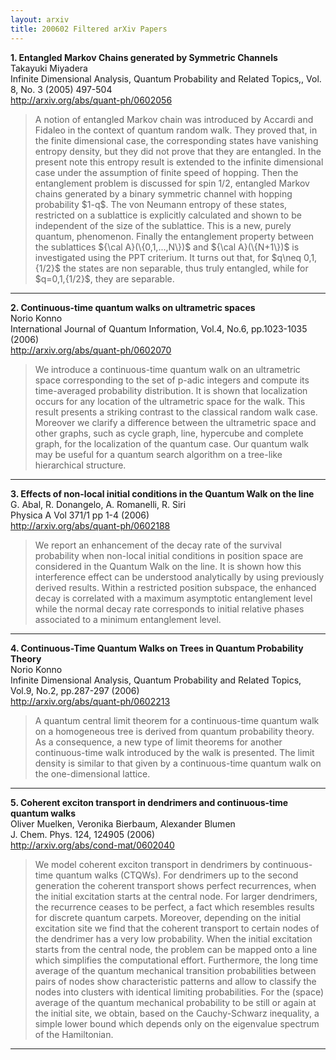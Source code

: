 ```yaml
---
layout: arxiv
title: 200602 Filtered arXiv Papers
---
```


**1.    Entangled Markov Chains generated by Symmetric Channels**  
Takayuki Miyadera  
Infinite Dimensional Analysis, Quantum Probability and Related Topics,, Vol. 8, No. 3 (2005) 497-504  
http://arxiv.org/abs/quant-ph/0602056  
<blockquote>
<p>
A notion of entangled Markov chain was introduced by Accardi and Fidaleo in the context of quantum random walk. They proved that, in the finite dimensional case, the corresponding states have vanishing entropy density, but they did not prove that they are entangled. In the present note this entropy result is extended to the infinite dimensional case under the assumption of finite speed of hopping. Then the entanglement problem is discussed for spin 1/2, entangled Markov chains generated by a binary symmetric channel with hopping probability $1-q$. The von Neumann entropy of these states, restricted on a sublattice is explicitly calculated and shown to be independent of the size of the sublattice. This is a new, purely quantum, phenomenon. Finally the entanglement property between the sublattices ${\cal A}(\{0,1,...,N\})$ and ${\cal A}(\{N+1\})$ is investigated using the PPT criterium. It turns out that, for $q\neq 0,1,{1/2}$ the states are non separable, thus truly entangled, while for $q=0,1,{1/2}$, they are separable.
</p>
</blockquote>

------

**2.    Continuous-time quantum walks on ultrametric spaces**  
Norio Konno  
International Journal of Quantum Information, Vol.4, No.6, pp.1023-1035 (2006)  
http://arxiv.org/abs/quant-ph/0602070  
<blockquote>
<p>
We introduce a continuous-time quantum walk on an ultrametric space corresponding to the set of p-adic integers and compute its time-averaged probability distribution. It is shown that localization occurs for any location of the ultrametric space for the walk. This result presents a striking contrast to the classical random walk case. Moreover we clarify a difference between the ultrametric space and other graphs, such as cycle graph, line, hypercube and complete graph, for the localization of the quantum case. Our quantum walk may be useful for a quantum search algorithm on a tree-like hierarchical structure.
</p>
</blockquote>

------

**3.    Effects of non-local initial conditions in the Quantum Walk on the line**  
G. Abal, R. Donangelo, A. Romanelli, R. Siri  
Physica A Vol 371/1 pp 1-4 (2006)  
http://arxiv.org/abs/quant-ph/0602188  
<blockquote>
<p>
We report an enhancement of the decay rate of the survival probability when non-local initial conditions in position space are considered in the Quantum Walk on the line. It is shown how this interference effect can be understood analytically by using previously derived results. Within a restricted position subspace, the enhanced decay is correlated with a maximum asymptotic entanglement level while the normal decay rate corresponds to initial relative phases associated to a minimum entanglement level.
</p>
</blockquote>

------

**4.    Continuous-Time Quantum Walks on Trees in Quantum Probability Theory**  
Norio Konno  
Infinite Dimensional Analysis, Quantum Probability and Related Topics, Vol.9, No.2, pp.287-297 (2006)  
http://arxiv.org/abs/quant-ph/0602213  
<blockquote>
<p>
A quantum central limit theorem for a continuous-time quantum walk on a homogeneous tree is derived from quantum probability theory. As a consequence, a new type of limit theorems for another continuous-time walk introduced by the walk is presented. The limit density is similar to that given by a continuous-time quantum walk on the one-dimensional lattice.
</p>
</blockquote>

------

**5.    Coherent exciton transport in dendrimers and continuous-time quantum walks**  
Oliver Muelken, Veronika Bierbaum, Alexander Blumen  
J. Chem. Phys. 124, 124905 (2006)  
http://arxiv.org/abs/cond-mat/0602040  
<blockquote>
<p>
We model coherent exciton transport in dendrimers by continuous-time quantum walks (CTQWs). For dendrimers up to the second generation the coherent transport shows perfect recurrences, when the initial excitation starts at the central node. For larger dendrimers, the recurrence ceases to be perfect, a fact which resembles results for discrete quantum carpets. Moreover, depending on the initial excitation site we find that the coherent transport to certain nodes of the dendrimer has a very low probability. When the initial excitation starts from the central node, the problem can be mapped onto a line which simplifies the computational effort. Furthermore, the long time average of the quantum mechanical transition probabilities between pairs of nodes show characteristic patterns and allow to classify the nodes into clusters with identical limiting probabilities. For the (space) average of the quantum mechanical probability to be still or again at the initial site, we obtain, based on the Cauchy-Schwarz inequality, a simple lower bound which depends only on the eigenvalue spectrum of the Hamiltonian.
</p>
</blockquote>

------


